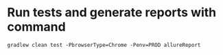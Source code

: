 # Run tests and generate reports with command
```
gradlew clean test -PbrowserType=Chrome -Penv=PROD allureReport
```

